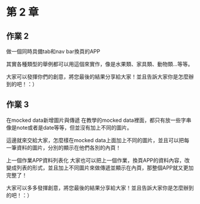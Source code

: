 # 第 2 章
## 作業 2

做一個同時具備tab和nav bar換頁的APP

其實各種類型的舉例都可以用這個來實作，像是水果類、家具類、動物類...等等。

大家可以發揮你們的創意，將您最後的結果分享給大家！並且告訴大家你是怎麼辦到的吧！：）

## 作業 3

在mocked data新增圖片與傳遞
在教學的mocked data裡面，都只有放一些字串像是note或者是date等等，但並沒有加上不同的圖片。

這邊就來交給大家，怎麼樣在mocked data上面加上不同的圖片，並且可以把每一筆資料的圖片，分別的顯示在他們各別的內頁！

上一個作業APP資料列表化
大家也可以把上一個作業，換頁APP的資料內容，改變成列表的形式，並且加上不同圖片來做傳遞並顯示在內頁，那整個APP就又更加完整了！

大家可以多多發揮創意，將您最後的結果分享給大家！並且告訴大家你是怎麼辦到的吧！：）